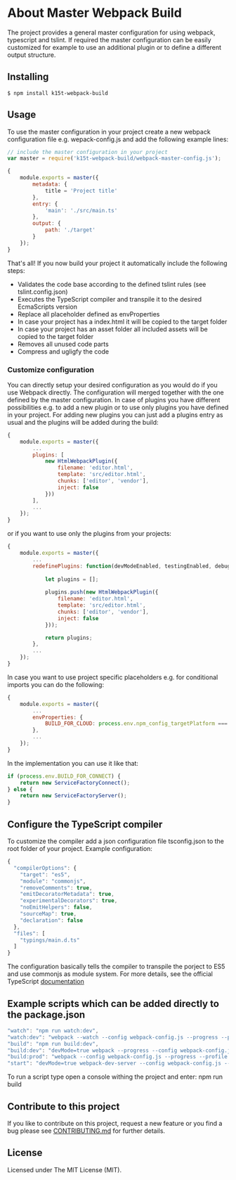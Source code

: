 # About Master Webpack Build

The project provides a general master configuration for using webpack, typescript and tslint.
If required the master configuration can be easily customized for example to use an additional
plugin or to define a different output structure.


## Installing

```
$ npm install k15t-webpack-build
```


## Usage

To use the master configuration in your project create a new webpack configuration file e.g. wepack-config.js and add the
following example lines:


```javascript
// include the master configuration in your project
var master = require('k15t-webpack-build/webpack-master-config.js');

{
    module.exports = master({
        metadata: {
            title = 'Project title'
        },
        entry: {
            'main': './src/main.ts'
        },
        output: {
            path: './target'
        }
    });
}

```

That's all! If you now build your project it automatically include the following steps:
* Validates the code base according to the defined tslint rules (see tslint.config.json)
* Executes the TypeScript compiler and transpile it to the desired EcmaScripts version 
* Replace all placeholder defined as envProperties
* In case your project has a index.html it will be copied to the target folder
* In case your project has an asset folder all included assets will be copied to the target folder
* Removes all unused code parts
* Compress and ugligfy the code 

### Customize configuration

You can directly setup your desired configuration as you would do if you use Webpack directly. The configuration will
merged together with the one defined by the master configuration. In case of plugins you have different possibilities
e.g. to add a new plugin or to use only plugins you have defined in your project. For adding new plugins you can just
add a plugins entry as usual and the plugins will be added during the build:

```javascript
{
    module.exports = master({
        ...
        plugins: [
            new HtmlWebpackPlugin({
                filename: 'editor.html',
                template: 'src/editor.html',
                chunks: ['editor', 'vendor'],
                inject: false
            }))
        ],
        ...
    });
}

```

or if you want to use only the plugins from your projects:

```javascript
{
    module.exports = master({
        ...
        redefinePlugins: function(devModeEnabled, testingEnabled, debugModeEnabled) {
            
            let plugins = [];
            
            plugins.push(new HtmlWebpackPlugin({
                filename: 'editor.html',
                template: 'src/editor.html',
                chunks: ['editor', 'vendor'],
                inject: false
            }));

            return plugins;
        },
        ...
    });
}

```

In case you want to use project specific placeholders e.g. for conditional imports you can do the following:

```javascript
{
    module.exports = master({
        ...
        envProperties: {
            BUILD_FOR_CLOUD: process.env.npm_config_targetPlatform === 'connect'
        },
        ...
    });
}

```

In the implementation you can use it like that:

```javascript
if (process.env.BUILD_FOR_CONNECT) {
    return new ServiceFactoryConnect();
} else {
    return new ServiceFactoryServer();
}

```


## Configure the TypeScript compiler
To customize the compiler add a json configuration file tsconfig.json to the root folder of your project. Example configuration:
 
```javascript
{
  "compilerOptions": {
    "target": "es5",
    "module": "commonjs",
    "removeComments": true,
    "emitDecoratorMetadata": true,
    "experimentalDecorators": true,
    "noEmitHelpers": false,
    "sourceMap": true,
    "declaration": false
  },
  "files": [
    "typings/main.d.ts"
  ]
}

```

The configuration basically tells the compiler to transpile the porject to ES5 and use commonjs as module system. For more details, see
the official TypeScript [documentation](http://www.typescriptlang.org/docs/handbook/tsconfig.json.html) 
 
 
## Example scripts which can be added directly to the package.json

```javascript
"watch": "npm run watch:dev",
"watch:dev": "webpack --watch --config webpack-config.js --progress --profile --colors --display-error-details --display-cached",
"build": "npm run build:dev",
"build:dev": "devMode=true webpack --progress --config webpack-config.js --profile --colors --display-error-details --display-cached",
"build:prod": "webpack --config webpack-config.js --progress --profile --colors --display-error-details --display-cached",
"start": "devMode=true webpack-dev-server --config webpack-config.js --progress --profile --colors --display-error-details --display-cached --inline"

```

To run a script type open a console withing the project and enter: npm run build

## Contribute to this project
If you like to contribute on this project, request a new feature or you find a bug please see [CONTRIBUTING.md](https://github.com/K15t/webpack-build/blob/master/CONTRIBUTING.md)
for further details.

## License
Licensed under The MIT License (MIT).
